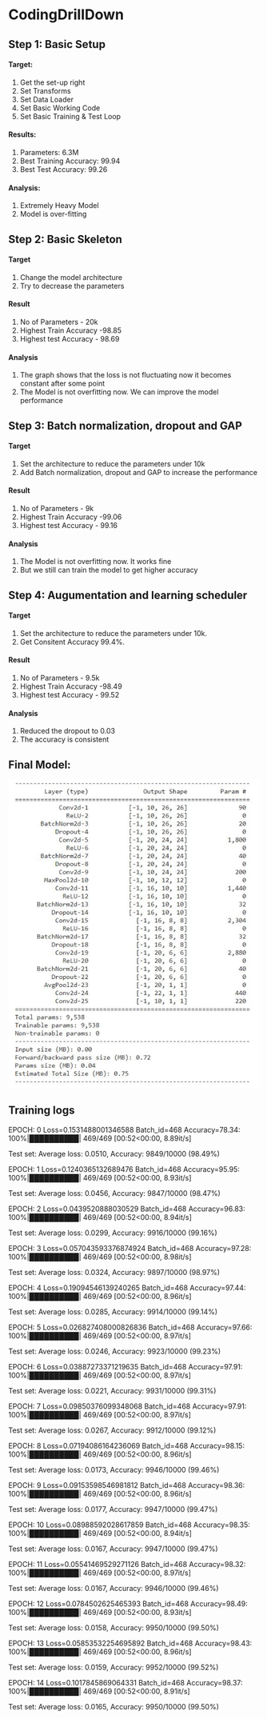# CodingDrillDown

## Step 1: Basic Setup
#### Target:
1. Get the set-up right
2. Set Transforms
3. Set Data Loader
4. Set Basic Working Code
5. Set Basic Training & Test Loop

#### Results:
1. Parameters: 6.3M
2. Best Training Accuracy: 99.94
3. Best Test Accuracy: 99.26

#### Analysis:
1. Extremely Heavy Model
2. Model is over-fitting

## Step 2: Basic Skeleton
#### Target
1. Change the model architecture
2. Try to decrease the parameters

#### Result
1. No of Parameters - 20k
2. Highest Train Accuracy -98.85
3. Highest test Accuracy - 98.69

#### Analysis
1. The graph shows that the loss is not fluctuating now it becomes constant after some point
2. The Model is not overfitting now. We can improve the model performance

## Step 3: Batch normalization, dropout and GAP
#### Target
1. Set the architecture to reduce the parameters under 10k
2. Add Batch normalization, dropout and GAP to increase the performance

#### Result
1. No of Parameters - 9k
2. Highest Train Accuracy -99.06
3. Highest test Accuracy - 99.16

#### Analysis
1. The Model is not overfitting now. It works fine
2. But we still can train the model to get higher accuracy

## Step 4: Augumentation and learning scheduler
#### Target
1. Set the architecture to reduce the parameters under 10k.
2. Get Consitent Accuracy 99.4%.

#### Result
1. No of Parameters - 9.5k
2. Highest Train Accuracy -98.49
3. Highest test Accuracy - 99.52

#### Analysis
1. Reduced the dropout to 0.03
2. The accuracy is consistent

## Final Model:

![alt text](https://github.com/Yuvaraj0001/EVA7_Assignments/blob/main/Session%205/images/Capture.JPG)


## Training logs
EPOCH: 0
Loss=0.1531488001346588 Batch_id=468 Accuracy=78.34: 100%|██████████| 469/469 [00:52<00:00,  8.89it/s]

Test set: Average loss: 0.0510, Accuracy: 9849/10000 (98.49%)

EPOCH: 1
Loss=0.1240365132689476 Batch_id=468 Accuracy=95.95: 100%|██████████| 469/469 [00:52<00:00,  8.93it/s]

Test set: Average loss: 0.0456, Accuracy: 9847/10000 (98.47%)

EPOCH: 2
Loss=0.0439520888030529 Batch_id=468 Accuracy=96.83: 100%|██████████| 469/469 [00:52<00:00,  8.94it/s]

Test set: Average loss: 0.0299, Accuracy: 9916/10000 (99.16%)

EPOCH: 3
Loss=0.057043593376874924 Batch_id=468 Accuracy=97.28: 100%|██████████| 469/469 [00:52<00:00,  8.98it/s]

Test set: Average loss: 0.0324, Accuracy: 9897/10000 (98.97%)

EPOCH: 4
Loss=0.19094546139240265 Batch_id=468 Accuracy=97.44: 100%|██████████| 469/469 [00:52<00:00,  8.96it/s]

Test set: Average loss: 0.0285, Accuracy: 9914/10000 (99.14%)

EPOCH: 5
Loss=0.026827408000826836 Batch_id=468 Accuracy=97.66: 100%|██████████| 469/469 [00:52<00:00,  8.97it/s]

Test set: Average loss: 0.0246, Accuracy: 9923/10000 (99.23%)

EPOCH: 6
Loss=0.03887273371219635 Batch_id=468 Accuracy=97.91: 100%|██████████| 469/469 [00:52<00:00,  8.97it/s]

Test set: Average loss: 0.0221, Accuracy: 9931/10000 (99.31%)

EPOCH: 7
Loss=0.09850376099348068 Batch_id=468 Accuracy=97.91: 100%|██████████| 469/469 [00:52<00:00,  8.97it/s]

Test set: Average loss: 0.0267, Accuracy: 9912/10000 (99.12%)

EPOCH: 8
Loss=0.07194086164236069 Batch_id=468 Accuracy=98.15: 100%|██████████| 469/469 [00:52<00:00,  8.96it/s]

Test set: Average loss: 0.0173, Accuracy: 9946/10000 (99.46%)

EPOCH: 9
Loss=0.09153598546981812 Batch_id=468 Accuracy=98.36: 100%|██████████| 469/469 [00:52<00:00,  8.96it/s]

Test set: Average loss: 0.0177, Accuracy: 9947/10000 (99.47%)

EPOCH: 10
Loss=0.08988592028617859 Batch_id=468 Accuracy=98.35: 100%|██████████| 469/469 [00:52<00:00,  8.94it/s]

Test set: Average loss: 0.0167, Accuracy: 9947/10000 (99.47%)

EPOCH: 11
Loss=0.05541469529271126 Batch_id=468 Accuracy=98.32: 100%|██████████| 469/469 [00:52<00:00,  8.97it/s]

Test set: Average loss: 0.0167, Accuracy: 9946/10000 (99.46%)

EPOCH: 12
Loss=0.0784502625465393 Batch_id=468 Accuracy=98.49: 100%|██████████| 469/469 [00:52<00:00,  8.93it/s]

Test set: Average loss: 0.0158, Accuracy: 9950/10000 (99.50%)

EPOCH: 13
Loss=0.05853532254695892 Batch_id=468 Accuracy=98.43: 100%|██████████| 469/469 [00:52<00:00,  8.96it/s]

Test set: Average loss: 0.0159, Accuracy: 9952/10000 (99.52%)

EPOCH: 14
Loss=0.1017845869064331 Batch_id=468 Accuracy=98.37: 100%|██████████| 469/469 [00:52<00:00,  8.91it/s]

Test set: Average loss: 0.0165, Accuracy: 9950/10000 (99.50%)

